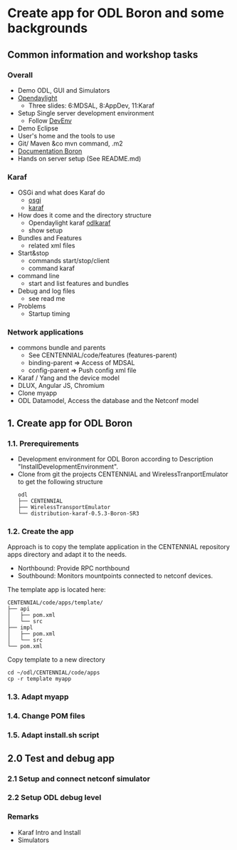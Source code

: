 # Create app for ODL Boron and some backgrounds

## Common information and workshop tasks

### Overall

  - Demo ODL, GUI and Simulators
  - [Opendaylight](http://5g-crosshaul.eu/wp-content/uploads/2016/10/UC3M_5tonic_SdnOdlDay_19Oct2016.pdf)
    - Three slides: 6:MDSAL, 8:AppDev, 11:Karaf
  - Setup Single server development environment
    - Follow [DevEnv](READMEInstallDevelopmentEnvironment.md)
  - Demo Eclipse
  - User's home and the tools to use
  - Git/ Maven &co mvn command, .m2
  - [Documentation Boron](http://docs.opendaylight.org/en/stable-boron/)
  - Hands on server setup (See README.md)

### Karaf

   - OSGi and what does Karaf do
     - [osgi](https://en.wikipedia.org/wiki/OSGi)
     - [karaf](https://stackoverflow.com/questions/17350281/what-exactly-is-apache-karaf)
   - How does it come and the directory structure
     - Opendaylight karaf [odlkaraf](https://nexus.opendaylight.org/content/groups/public/org/opendaylight/integration/distribution-karaf/)
     - show setup
   - Bundles and Features
     - related xml files
   - Start&stop
     - commands start/stop/client
     - command karaf
   - command line
     - start and list features and bundles
   - Debug and log files
     - see read me
   - Problems
     - Startup timing

### Network applications

   - commons bundle and parents
     - See CENTENNIAL/code/features (features-parent)
     - binding-parent => Access of MDSAL
     - config-parent => Push config xml file
   - Karaf / Yang and the device model
   - DLUX, Angular JS, Chromium
   - Clone myapp
   - ODL Datamodel, Access the database and the Netconf model

## 1. Create app for ODL Boron

### 1.1. Prerequirements

- Development environment for ODL Boron according to Description "InstallDevelopmentEnvironment".
- Clone from git the projects CENTENNIAL and WirelessTranportEmulator to get the following structure
    ```
    odl
    ├── CENTENNIAL
    ├── WirelessTransportEmulator
    └── distribution-karaf-0.5.3-Boron-SR3
    ```

### 1.2. Create the app

Approach is to copy the template application in the CENTENNIAL repository apps directory and adapt it to the needs.<br/>
  - Northbound: Provide RPC northbound
  - Southbound: Monitors mountpoints connected to netconf devices.

The template app is located here:

    CENTENNIAL/code/apps/template/
    ├── api
    │   ├── pom.xml
    │   └── src
    ├── impl
    │   ├── pom.xml
    │   └── src
    └── pom.xml

Copy template to a new directory

    cd ~/odl/CENTENNIAL/code/apps
    cp -r template myapp

### 1.3. Adapt myapp

### 1.4. Change POM files

### 1.5. Adapt install.sh script

## 2.0 Test and debug app

### 2.1 Setup and connect netconf simulator


### 2.2 Setup ODL debug level


### Remarks

  - Karaf Intro and Install
  - Simulators
